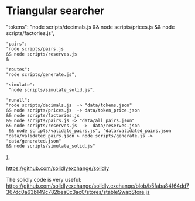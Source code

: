 # Triangular searcher

"tokens":
"node scripts/decimals.js
&& node scripts/prices.js
&& node scripts/factories.js",

    "pairs":
    "node scripts/pairs.js
    && node scripts/reserves.js
    &

    "routes":
    "node scripts/generate.js",

    "simulate":
     "node scripts/simulate_solid.js",

    "runall":
    "node scripts/decimals.js  -> "data/tokens.json"
    && node scripts/prices.js  -> data/token_price.json
    && node scripts/factories.js
    && node scripts/pairs.js -> "data/all_pairs.json"
    && node scripts/reserves.js  ->  data/reserves.json
     && node scripts/validate_pairs.js", "data/validated_pairs.json
    "data/validated_pairs.json > node scripts/generate.js -> "data/generated.json"
    && node scripts/simulate_solid.js"

},

https://github.com/solidlyexchange/solidly

The solidly code is very useful:
https://github.com/solidlyexchange/solidly.exchange/blob/b5faba84f64dd7367dc0a63b149c782bea0c3ac0/stores/stableSwapStore.js
